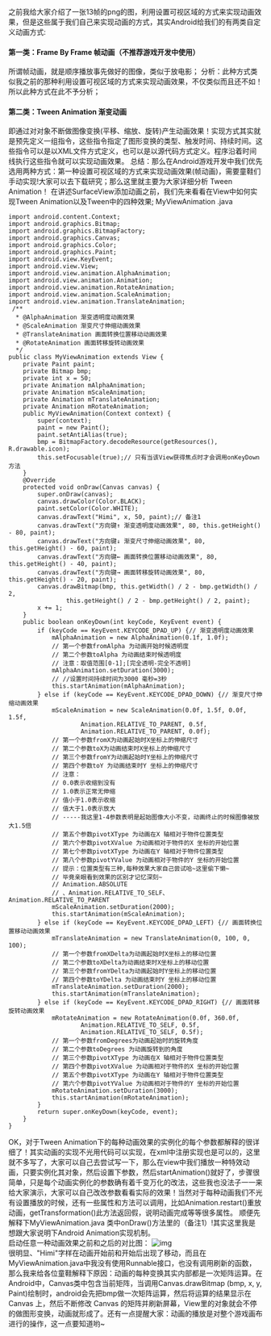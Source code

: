 之前我给大家介绍了一张13帧的png的图，利用设置可视区域的方式来实现动画效果，但是这些属于我们自己来实现动画的方式，其实Android给我们的有两类自定义动画方式:
#### 第一类：Frame By Frame 帧动画（不推荐游戏开发中使用）
所谓帧动画，就是顺序播放事先做好的图像，类似于放电影；
分析：此种方式类似我之前的那种利用设置可视区域的方式来实现动画效果，不仅类似而且还不如！所以此种方式在此不予分析；
#### 第二类：Tween Animation 渐变动画
即通过对对象不断做图像变换(平移、缩放、旋转)产生动画效果！实现方式其实就是预先定义一组指令，这些指令指定了图形变换的类型、触发时间、持续时间。这些指令可以是以XML文件方式定义，也可以是以源代码方式定义。程序沿着时间线执行这些指令就可以实现动画效果。
总结：那么在Android游戏开发中我们优先选用两种方式：第一种设置可视区域的方式来实现动画效果(帧动画)，需要童鞋们手动实现!大家可以去下载研究；那么这里就主要为大家详细分析 Tween Animation！
在讲述SurfaceView添加动画之前，我们先来看看在View中如何实现Tween Animation以及Tween中的四种效果;
MyViewAnimation .java
```    
import android.content.Context;
import android.graphics.Bitmap;
import android.graphics.BitmapFactory;
import android.graphics.Canvas;
import android.graphics.Color;
import android.graphics.Paint;
import android.view.KeyEvent;
import android.view.View;
import android.view.animation.AlphaAnimation;
import android.view.animation.Animation;
import android.view.animation.RotateAnimation;
import android.view.animation.ScaleAnimation;
import android.view.animation.TranslateAnimation;
 /**
  * @AlphaAnimation 渐变透明度动画效果
  * @ScaleAnimation 渐变尺寸伸缩动画效果
  * @TranslateAnimation 画面转换位置移动动画效果
  * @RotateAnimation 画面转移旋转动画效果
  */
public class MyViewAnimation extends View {
	private Paint paint;
	private Bitmap bmp;
	private int x = 50;
	private Animation mAlphaAnimation;
	private Animation mScaleAnimation;
	private Animation mTranslateAnimation;
	private Animation mRotateAnimation;
	public MyViewAnimation(Context context) {
		super(context);
		paint = new Paint();
		paint.setAntiAlias(true);
		bmp = BitmapFactory.decodeResource(getResources(), R.drawable.icon);
		this.setFocusable(true);// 只有当该View获得焦点时才会调用onKeyDown方法
	}
	@Override
	protected void onDraw(Canvas canvas) {
		super.onDraw(canvas);
		canvas.drawColor(Color.BLACK);
		paint.setColor(Color.WHITE);
		canvas.drawText("Himi", x, 50, paint);// 备注1
		canvas.drawText("方向键↑ 渐变透明度动画效果", 80, this.getHeight() - 80, paint);
		canvas.drawText("方向键↓ 渐变尺寸伸缩动画效果", 80, this.getHeight() - 60, paint);
		canvas.drawText("方向键← 画面转换位置移动动画效果", 80, this.getHeight() - 40, paint);
		canvas.drawText("方向键→ 画面转移旋转动画效果", 80, this.getHeight() - 20, paint);
		canvas.drawBitmap(bmp, this.getWidth() / 2 - bmp.getWidth() / 2,
				this.getHeight() / 2 - bmp.getHeight() / 2, paint);
		x += 1;
	}
	public boolean onKeyDown(int keyCode, KeyEvent event) {
		if (keyCode == KeyEvent.KEYCODE_DPAD_UP) {// 渐变透明度动画效果
			mAlphaAnimation = new AlphaAnimation(0.1f, 1.0f);
			// 第一个参数fromAlpha 为动画开始时候透明度
			// 第二个参数toAlpha 为动画结束时候透明度
			// 注意：取值范围[0-1];[完全透明-完全不透明]
			mAlphaAnimation.setDuration(3000);
			// //设置时间持续时间为3000 毫秒=3秒
			this.startAnimation(mAlphaAnimation);
		} else if (keyCode == KeyEvent.KEYCODE_DPAD_DOWN) {// 渐变尺寸伸缩动画效果
			mScaleAnimation = new ScaleAnimation(0.0f, 1.5f, 0.0f, 1.5f,
					Animation.RELATIVE_TO_PARENT, 0.5f,
					Animation.RELATIVE_TO_PARENT, 0.0f);
			// 第一个参数fromX为动画起始时X坐标上的伸缩尺寸
			// 第二个参数toX为动画结束时X坐标上的伸缩尺寸
			// 第三个参数fromY为动画起始时Y坐标上的伸缩尺寸
			// 第四个参数toY 为动画结束时Y 坐标上的伸缩尺寸
			// 注意：
			// 0.0表示收缩到没有
			// 1.0表示正常无伸缩
			// 值小于1.0表示收缩
			// 值大于1.0表示放大
			// -----我这里1-4参数表明是起始图像大小不变，动画终止的时候图像被放大1.5倍
			// 第五个参数pivotXType 为动画在X 轴相对于物件位置类型
			// 第六个参数pivotXValue 为动画相对于物件的X 坐标的开始位置
			// 第七个参数pivotXType 为动画在Y 轴相对于物件位置类型
			// 第八个参数pivotYValue 为动画相对于物件的Y 坐标的开始位置
			// 提示：位置类型有三种,每种效果大家自己尝试哈~这里偷下懒~
			// 毕竟亲眼看到效果的区别才记忆深刻~
			// Animation.ABSOLUTE
			// 、Animation.RELATIVE_TO_SELF、Animation.RELATIVE_TO_PARENT
			mScaleAnimation.setDuration(2000);
			this.startAnimation(mScaleAnimation);
		} else if (keyCode == KeyEvent.KEYCODE_DPAD_LEFT) {// 画面转换位置移动动画效果
			mTranslateAnimation = new TranslateAnimation(0, 100, 0, 100);
			// 第一个参数fromXDelta为动画起始时X坐标上的移动位置
			// 第二个参数toXDelta为动画结束时X坐标上的移动位置
			// 第三个参数fromYDelta为动画起始时Y坐标上的移动位置
			// 第四个参数toYDelta 为动画结束时Y 坐标上的移动位置
			mTranslateAnimation.setDuration(2000);
			this.startAnimation(mTranslateAnimation);
		} else if (keyCode == KeyEvent.KEYCODE_DPAD_RIGHT) {// 画面转移旋转动画效果
			mRotateAnimation = new RotateAnimation(0.0f, 360.0f,
					Animation.RELATIVE_TO_SELF, 0.5f,
					Animation.RELATIVE_TO_SELF, 0.5f);
			// 第一个参数fromDegrees为动画起始时的旋转角度
			// 第二个参数toDegrees 为动画旋转到的角度
			// 第三个参数pivotXType 为动画在X 轴相对于物件位置类型
			// 第四个参数pivotXValue 为动画相对于物件的X 坐标的开始位置
			// 第五个参数pivotXType 为动画在Y 轴相对于物件位置类型
			// 第六个参数pivotYValue 为动画相对于物件的Y 坐标的开始位置
			mRotateAnimation.setDuration(3000);
			this.startAnimation(mRotateAnimation);
		}
		return super.onKeyDown(keyCode, event);
	}
}
```
OK，对于Tween Animation下的每种动画效果的实例化的每个参数都解释的很详细了！其实动画的实现不光用代码可以实现，在xml中注册实现也是可以的，这里就不多写了，大家可以自己去尝试写一下，那么在view中我们播放一种特效动画，只要实例化其对象，然后设置下参数，然后startAnimation()就好了，步骤很简单，只是每个动画实例化的参数确有着千变万化的改法，这些我也没法子一一来给大家演示，大家可以自己改改参数看看实际的效果！当然对于每种动画我们不光有设置播放的时候，还有一些属性和方法可以调用，比如Animation.restart()重放动画，getTransformation()此方法返回假，说明动画完成等等很多属性。
顺便先解释下MyViewAnimation.java 类中onDraw()方法里的（备注1）!其实这里我是想跟大家说明下Android Animation实现机制。                                         
启动任意一种动画效果之前和之后的对比图：
![img](P)  
很明显、"Himi"字样在动画开始前和开始后出现了移动，而且在MyViewAnimation.java中我没有使用Runnable接口，也没有调用刷新的函数，那么我来给各位童鞋解释下原因：动画的每种变换其实内部都是一次矩阵运算。在Android中，Canvas类中包含当前矩阵，当调用Canvas.drawBitmap (bmp, x, y, Paint)绘制时，android会先把bmp做一次矩阵运算，然后将运算的结果显示在 Canvas 上，然后不断修改 Canvas 的矩阵并刷新屏幕，View里的对象就会不停的做图形变换，动画就形成了。还有一点提醒大家：动画的播放是对整个游戏画布进行的操作，这一点要知道哟~